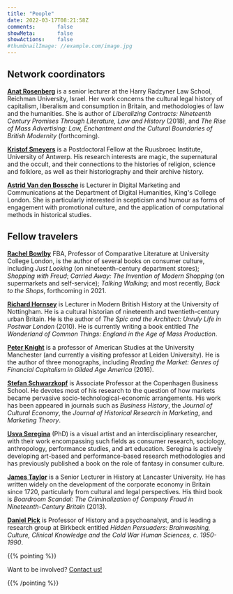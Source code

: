 ```yaml
---
title: "People"
date: 2022-03-17T08:21:58Z
comments:       false
showMeta:       false
showActions:    false
#thumbnailImage: //example.com/image.jpg
---
```




## Network coordinators
**[Anat Rosenberg](https://www.runi.ac.il/en/faculty/arosenberg/)** is a senior lecturer at the Harry Radzyner Law School, Reichman University, Israel. Her work concerns the cultural legal history of capitalism, liberalism and consumption in Britain, and methodologies of law and the humanities. She is author of *Liberalizing Contracts: Nineteenth Century Promises Through Literature, Law and History* (2018), and *The Rise of Mass Advertising: Law, Enchantment and the Cultural Boundaries of British Modernity* (forthcoming).

**[Kristof Smeyers](https://www.uantwerpen.be/en/staff/kristof-smeyers_16210/)** is a Postdoctoral Fellow at the Ruusbroec Institute, University of Antwerp. His research interests are magic, the supernatural and the occult, and their connections to the histories of religion, science and folklore, as well as their historiography and their archive history.

**[Astrid Van den Bossche](https://kclpure.kcl.ac.uk/portal/astrid.vandenbossche.html)** is Lecturer in Digital Marketing and Communications at the Department of Digital Humanities, King's College London. She is particularly interested in scepticism and humour as forms of engagement with promotional culture, and the application of computational methods in historical studies.

## Fellow travelers
**[Rachel Bowlby](https://www.ucl.ac.uk/european-languages-culture/people/rachel-bowlby)** FBA, Professor of Comparative Literature at University College London, is the author of several books on consumer culture, including *Just Looking* (on nineteenth-century department stores); *Shopping with Freud*; *Carried Away: The Invention of Modern Shopping* (on supermarkets and self-service); *Talking Walking*; and most recently, *Back to the Shops*, forthcoming in 2021.

**[Richard Hornsey](https://www.nottingham.ac.uk/humanities/departments/history/people/richard.hornsey)** is Lecturer in Modern British History at the University of Nottingham. He is a cultural historian of nineteenth and twentieth-century urban Britain. He is the author of *The Spic and the Architect: Unruly Life in Postwar London* (2010). He is currently writing a book entitled *The Wonderland of Common Things: England in the Age of Mass Production*.

**[Peter Knight](https://www.research.manchester.ac.uk/portal/peter.knight.html)** is a professor of American Studies at the University Manchester (and currently a visiting professor at Leiden University). He is the author of three monographs, including *Reading the Market: Genres of Financial Capitalism in Gilded Age America* (2016).

**[Stefan Schwarzkopf](https://www.cbs.dk/en/research/departments-and-centres/department-of-management-politics-and-philosophy/staff/sscmpp)** is Associate Professor at the Copenhagen Business School. He devotes most of his research to the question of how markets became pervasive socio-technological-economic arrangements. His work has been appeared in journals such as *Business History*, the *Journal of Cultural Economy*, the *Journal of Historical Research in Marketing*, and *Marketing Theory*.

**[Usva Seregina](https://usvaseregina.com/)** (PhD) is a visual artist and an interdisciplinary researcher, with their work encompassing such fields as consumer research, sociology, anthropology, performance studies, and art education. Seregina is actively developing art-based and performance-based research methodologies and has previously published a book on the role of fantasy in consumer culture.

**[James Taylor](https://www.lancaster.ac.uk/history/about/people/james-c-taylor)** is a Senior Lecturer in History at Lancaster University. He has written widely on the development of the corporate economy in Britain since 1720, particularly from cultural and legal perspectives. His third book is *Boardroom Scandal: The Criminalization of Company Fraud in Nineteenth-Century Britain* (2013).

**[Daniel Pick](https://www.bbk.ac.uk/our-staff/profile/8005508/daniel-pick)**  is Professor of History and a psychoanalyst, and is leading a research group at Birkbeck entitled *Hidden Persuaders: Brainwashing, Culture, Clinical Knowledge and the Cold War Human Sciences, c. 1950-1990*.

{{% pointing %}}

Want to be involved? [Contact us!](/contact)

{{% /pointing %}}
